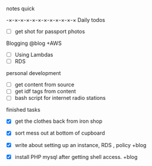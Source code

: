 notes quick


-×-×-×-×-×-×-×-×-×-×-×-×
Daily todos
- [ ] get shot for passport photos

Blogging @blog +AWS
- [ ] Using Lambdas
- [ ] RDS

personal development 
- [ ] get content from source
- [ ] get idf tags from content
- [ ] bash script for internet radio stations

finished tasks
- [x] get the clothes back from iron shop
- [x] sort mess out at bottom of cupboard
- [x] write about setting up an instance, RDS , policy +blog
- [x] install PHP mysql after getting shell access. +blog


<!--stackedit_data:
eyJoaXN0b3J5IjpbMTMyNzgyMTE3OSwtMjk5ODE4MjcwLDE5OD
cxODc4MzVdfQ==
-->
